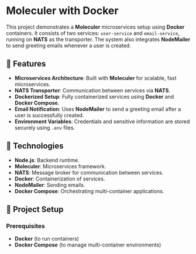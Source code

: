 # Moleculer with Docker

This project demonstrates a **Moleculer** microservices setup using **Docker** containers. It consists of two services: `user-service` and `email-service`, running on **NATS** as the transporter. The system also integrates **NodeMailer** to send greeting emails whenever a user is created.

## 🚀 Features

- **Microservices Architecture**: Built with **Moleculer** for scalable, fast microservices.
- **NATS Transporter**: Communication between services via **NATS**.
- **Dockerized Setup**: Fully containerized services using **Docker** and **Docker Compose**.
- **Email Notification**: Uses **NodeMailer** to send a greeting email after a user is successfully created.
- **Environment Variables**: Credentials and sensitive information are stored securely using `.env` files.

## 🔧 Technologies

- **Node.js**: Backend runtime.
- **Moleculer**: Microservices framework.
- **NATS**: Message broker for communication between services.
- **Docker**: Containerization of services.
- **NodeMailer**: Sending emails.
- **Docker Compose**: Orchestrating multi-container applications.

## 📝 Project Setup

### Prerequisites

- **Docker** (to run containers)
- **Docker Compose** (to manage multi-container environments)

